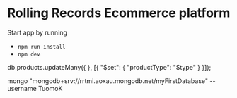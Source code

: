 # Rolling Records Ecommerce platform

Start app by running

- `npm run install`
- `npm dev`

db.products.updateMany({ }, [{ "$set": { "productType": "$type" } }]);

mongo "mongodb+srv://rrtmi.aoxau.mongodb.net/myFirstDatabase" --username TuomoK